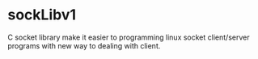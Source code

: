 # sockLibv1
C socket library make it easier to programming linux socket client/server programs with new way to dealing with client.
